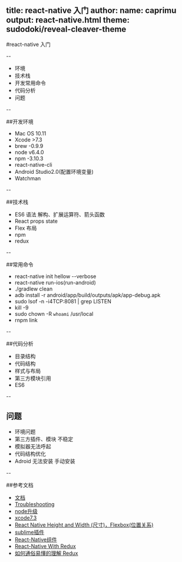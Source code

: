 title: react-native 入门
author:
  name: caprimu
output: react-native.html
theme: sudodoki/reveal-cleaver-theme
--
#react-native 入门

--

*  环境
*  技术栈
*  开发常用命令
*  代码分析
*  问题

--

##开发环境 
* Mac OS  10.11
* Xcode >7.3
* brew -0.9.9
* node v6.4.0
* npm -3.10.3
* react-native-cli
* Android Studio2.0(配置环境变量)
* Watchman


--

##技术栈

* ES6 语法
  解构、扩展运算符、箭头函数
* React
  props state
* Flex 布局
* npm
* redux

--

##常用命令

* react-native init hellow --verbose
* react-native run-ios(run-android)
* ./gradlew clean 
* adb install -r android/app/build/outputs/apk/app-debug.apk
* sudo lsof -n -i4TCP:8081 | grep LISTEN
* kill -9 <PID>
* sudo chown -R `whoami` /usr/local
* rnpm link

-- 

##代码分析

* 目录结构
* 代码结构 
* 样式与布局
* 第三方模块引用 
* ES6

--

## 问题

* 环境问题 
* 第三方插件、模块 不稳定
* 模拟器无法呼起
* 代码结构优化
* Adroid 无法安装 手动安装

--

##参考文档

* [文档](https://facebook.github.io/react-native/docs/getting-started.html)
* [Troubleshooting](https://facebook.github.io/react-native/docs/troubleshooting.html)
* [node升级](http://blog.csdn.net/sruru/article/details/46301405)
* [xcode7.3](http://adcdownload.apple.com/Developer_Tools/Xcode_7.3/Xcode_7.3.dmg
)
* [React Native Height and Width (尺寸)，Flexbox(位置关系)](http://www.tuicool.com/articles/IFbeyuZ)
* [sublime插件](http://blog.csdn.net/kaka_2928/article/details/51382303)
* [React-Native组件](http://vczero.github.io/react_native/%E7%AC%AC3%E7%AF%87css%E5%92%8C%E5%B8%83%E5%B1%80.html)
* [React-Native With Redux](http://www.tuicool.com/articles/7FZreu2)
* [如何通俗易懂的理解 Redux](https://www.zhihu.com/question/41312576)
